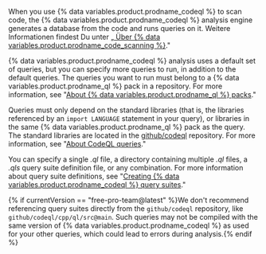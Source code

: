 When you use {% data variables.product.prodname_codeql %} to scan code, the {% data variables.product.prodname_codeql %} analysis engine generates a database from the code and runs queries on it. Weitere Informationen findest Du unter „[ Über {% data variables.product.prodname_code_scanning %}](/github/finding-security-vulnerabilities-and-errors-in-your-code/about-code-scanning#about-codeql)."

{% data variables.product.prodname_codeql %} analysis uses a default set of queries, but you can specify more queries to run, in addition to the default queries. The queries you want to run must belong to a {% data variables.product.prodname_ql %} pack in a repository. For more information, see "[About {% data variables.product.prodname_ql %} packs](https://codeql.github.com/docs/codeql-cli/about-ql-packs/)."

Queries must only depend on the standard libraries (that is, the libraries referenced by an `import LANGUAGE` statement in your query), or libraries in the same {% data variables.product.prodname_ql %} pack as the query. The standard libraries are located in the [github/codeql](https://github.com/github/codeql) repository. For more information, see "[About CodeQL queries](https://codeql.github.com/docs/writing-codeql-queries/about-codeql-queries/)."

You can specify a single _.ql_ file, a directory containing multiple _.ql_ files, a _.qls_ query suite definition file, or any combination. For more information about query suite definitions, see "[Creating {% data variables.product.prodname_codeql %} query suites](https://codeql.github.com/docs/codeql-cli/creating-codeql-query-suites/)."

{% if currentVersion == "free-pro-team@latest" %}We don't recommend referencing query suites directly from the `github/codeql` repository, like `github/codeql/cpp/ql/src@main`. Such queries may not be compiled with the same version of {% data variables.product.prodname_codeql %} as used for your other queries, which could lead to errors during analysis.{% endif %}
